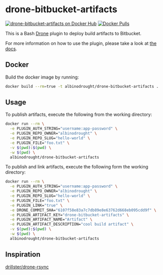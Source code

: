 # drone-bitbucket-artifacts
[![drone-bitbucket-artifacts on Docker Hub](https://img.shields.io/docker/automated/albinodrought/drone-bitbucket-artifacts.svg)](https://hub.docker.com/r/albinodrought/drone-bitbucket-artifacts/)
[![Docker Pulls](https://img.shields.io/docker/pulls/albinodrought/drone-bitbucket-artifacts.svg)](https://hub.docker.com/r/albinodrought/drone-bitbucket-artifacts)

This is a Bash [Drone](https://github.com/drone/drone) plugin to deploy build artifacts to Bitbucket.

For more information on how to use the plugin, please take a look at [the docs](https://github.com/AlbinoDrought/drone-bitbucket-artifacts/blob/master/DOCS.md).

## Docker
Build the docker image by running:

```bash
docker build --rm=true -t albinodrought/drone-bitbucket-artifacts .
```

## Usage
To publish artifacts, execute the following from the working directory:

```bash
docker run --rm \
  -e PLUGIN_AUTH_STRING="username:app-password" \
  -e PLUGIN_REPO_OWNER="albinodrought" \
  -e PLUGIN_REPO_SLUG="hello-world" \
  -e PLUGIN_FILE="foo.txt" \
  -v $(pwd):$(pwd) \
  -w $(pwd) \
  albinodrought/drone-bitbucket-artifacts
```

To publish and link artifacts, execute the following form the working directory:

```bash
docker run --rm \
  -e PLUGIN_AUTH_STRING="username:app-password" \
  -e PLUGIN_REPO_OWNER="albinodrought" \
  -e PLUGIN_REPO_SLUG="hello-world" \
  -e PLUGIN_FILE="foo.txt" \
  -e PLUGIN_LINK="true" \
  -e DRONE_COMMIT_SHA="6107f58e83a7c7db89e8e63762d668eb095cdd9f" \
  -e PLUGIN_ARTIFACT_KEY="drone-bitbucket-artifacts" \
  -e PLUGIN_ARTIFACT_NAME="Artifact" \
  -e PLUGIN_ARTIFACT_DESCRIPTION="cool build artifact" \
  -v $(pwd):$(pwd) \
  -w $(pwd) \
  albinodrought/drone-bitbucket-artifacts
```

## Inspiration

[drillster/drone-rsync](https://github.com/Drillster/drone-rsync)
